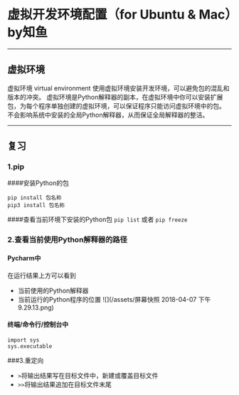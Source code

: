 # 虚拟开发环境配置（for Ubuntu & Mac）by知鱼

---

## 虚拟环境
虚拟环境 virtual environment
使用虚拟环境安装开发环境，可以避免包的混乱和版本的冲突。
虚拟环境是Python解释器的副本，在虚拟环境中你可以安装扩展包，为每个程序单独创建的虚拟环境，可以保证程序只能访问虚拟环境中的包。
不会影响系统中安装的全局Python解释器，从而保证全局解释器的整洁。

---

## 复习

### 1.pip
####安装Python的包
```
pip install 包名称
pip3 install 包名称
```
####查看当前环境下安装的Python包
`pip list` 或者 `pip freeze`
### 2.查看当前使用Python解释器的路径
#### Pycharm中
在运行结果上方可以看到
* 当前使用的Python解释器
* 当前运行的Python程序的位置
![](/assets/屏幕快照 2018-04-07 下午9.29.13.png)

#### 终端/命令行/控制台中
```
import sys
sys.executable
```

###3.重定向

* `>`将输出结果写在目标文件中，新建或覆盖目标文件
* `>>`将输出结果追加在目标文件末尾




